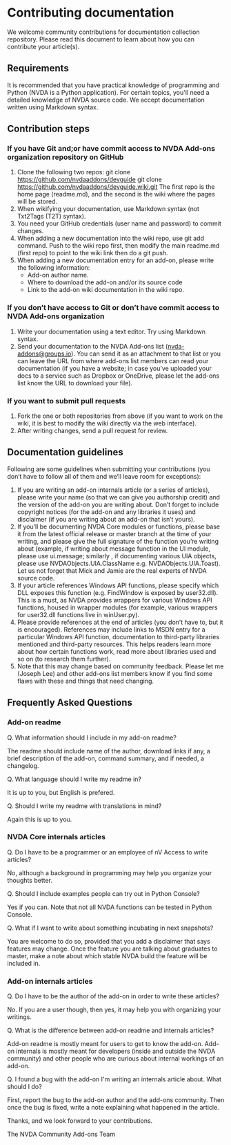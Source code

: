 # Contributing documentation

We welcome community contributions for documentation collection repository. Please read this document to learn about how you can contribute your article(s).

## Requirements

It is recommended that you have practical knowledge of programming and Python (NVDA is a Python application). For certain topics, you'll need a detailed knowledge of NVDA source code. We accept documentation written using Markdown syntax.

## Contribution steps

### If you have Git and;or have commit access to NVDA Add-ons organization repository on GitHub

1. Clone the following two repos:
git clone https://github.com/nvdaaddons/devguide
git clone https://github.com/nvdaaddons/devguide.wiki.git
The first repo is the home page (readme.md), and the second is the wiki where the pages will be stored.
2. When wikifying your documentation, use Markdown syntax (not Txt2Tags (T2T) syntax).
3. You need your GitHub credentials (user name and password) to commit changes.
4. When adding a new documentation into the wiki repo, use git add command. Push to the wiki repo first, then modify the main readme.md (first repo) to point to the wiki link then do a git push.
5. When adding a new documentation entry for an add-on, please write the following information:
	* Add-on author name.
	* Where to download the add-on and/or its source code
	* Link to the add-on wiki documentation in the wiki repo.

### If you don’t have access to Git or don’t have commit access to NVDA Add-ons organization

1. Write your documentation using a text editor. Try using Markdown syntax.
2. Send your documentation to the NVDA Add-ons list (nvda-addons@groups.io). You can send it as an attachment to that list or you can leave the URL from where add-ons list members can read your documentation (if you have a website; in case you’ve uploaded your docs to a service such as Dropbox or OneDrive, please let the add-ons list know the URL to download your file).

### If you want to submit pull requests

1. Fork the one or both repositories from above (if you want to work on the wiki, it is best to modify the wiki directly via the web interface).
2. After writing changes, send a pull request for review.

## Documentation guidelines

Following are some guidelines when submitting your contributions (you don’t have to follow all of them and we’ll leave room for exceptions):

1. If you are writing an add-on internals article (or a series of articles), please write your name (so that we can give you authorship credit) and the version of the add-on you are writing about. Don’t forget to include copyright notices (for the add-on and any libraries it uses) and disclaimer (if you are writing about an add-on that isn’t yours).
2. If you’ll be documenting NVDA Core modules or functions, please base it from the latest official release or master branch at the time of your writing, and please give the full signature of the function you’re writing about (example, if writing about message function in the UI module, please use ui.message; similarly , if documenting various UIA objects, please use NVDAObjects.UIA.ClassName e.g. NVDAObjects.UIA.Toast). Let us not forget that Mick and Jamie are the real experts of NVDA source code.
3. If your article references Windows API functions, please specify which DLL exposes this function (e.g. FindWindow is exposed by user32.dll). This is a must, as NVDA provides wrappers for various Windows API functions, housed in wrapper modules (for example, various wrappers for user32.dll functions live in winUser.py).
4. Please provide references at the end of articles (you don’t have to, but it is encouraged). References may include links to MSDN entry for a particular Windows API function, documentation to third-party libraries mentioned and third-party resources. This helps readers learn more about how certain functions work, read more about libraries used and so on (to research them further).
5. Note that this may change based on community feedback. Please let me (Joseph Lee) and other add-ons list members know if you find some flaws with these and things that need changing.

## Frequently Asked Questions

### Add-on readme

Q. What information should I include in my add-on readme?

The readme should include name of the author, download links if any, a brief description of the add-on, command summary, and if needed, a changelog.

Q. What language should I write my readme in?

It is up to you, but English is prefered.

Q. Should I write my readme with translations in mind?

Again this is up to you.

### NVDA Core internals articles

Q. Do I have to be a programmer or an employee of nV Access to write articles?

No, although a background in programming may help you organize your thoughts better.

Q. Should I include examples people can try out in Python Console?

Yes if you can. Note that not all NVDA functions can be tested in Python Console.

Q. What if I want to write about something incubating in next snapshots?

You are welcome to do so, provided that you add a disclaimer that says features may change. Once the feature you are talking about graduates to master, make a note about which stable NVDA build the feature will be included in.

### Add-on internals articles

Q. Do I have to be the author of the add-on in order to write these articles?

No. If you are a user though, then yes, it may help you with organizing your writings.

Q. What is the difference between add-on readme and internals articles?

Add-on readme is mostly meant for users to get to know the add-on. Add-on internals is mostly meant for developers (inside and outside the NVDA community) and other people who are curious about internal workings of an add-on.

Q. I found a bug with the add-on I'm writing an internals article about. What should I do?

First, report the bug to the add-on author and the add-ons community. Then once the bug is fixed, write a note explaining what happened in the article.

Thanks, and we look forward to your contributions.

The NVDA Community Add-ons Team
